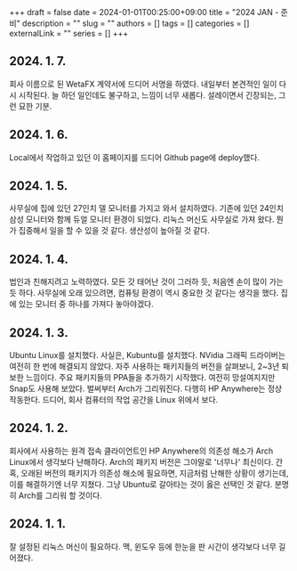 +++ 
draft = false
date = 2024-01-01T00:25:00+09:00
title = "2024 JAN - 준비"
description = ""
slug = ""
authors = []
tags = []
categories = []
externalLink = ""
series = []
+++


## 2024. 1. 7.
회사 이름으로 된 WetaFX 계약서에 드디어 서명을 하였다.
내일부터 본견적인 일이 다시 시작된다.
늘 하던 일인데도 불구하고, 느낌이 너무 새롭다.
설레이면서 긴장되는, 그런 묘한 기분.


## 2024. 1. 6.
Local에서 작업하고 있던 이 홈페이지를 드디어 Github page에 deploy했다.


## 2024. 1. 5.
사무실에 집에 있던 27인치 델 모니터를 가지고 와서 설치하였다. 
기존에 있던 24인치 삼성 모니터와 함께 듀얼 모니터 환경이 되었다.
리눅스 머신도 사무실로 가져 왔다.
뭔가 집중해서 일을 할 수 있을 것 같다.
생산성이 높아질 것 같다.


## 2024. 1. 4.
법인과 친해지려고 노력하였다.
모든 갓 태어난 것이 그러하 듯, 처음엔 손이 많이 가는 듯 하다.
사무실에 오래 있으려면, 컴퓨팅 환경이 역시 중요한 것 같다는 생각을 했다.
집에 있는 모니터 중 하나를 가져다 놓아야겠다. 


## 2024. 1. 3.
Ubuntu Linux를 설치했다.
사실은, Kubuntu를 설치했다.
NVidia 그래픽 드라이버는 여전히 한 번에 해결되지 않았다.
자주 사용하는 패키지들의 버전을 살펴보니, 2~3년 퇴보한 느낌이다.
주요 패키지들의 PPA들을 추가하기 시작했다.
여전히 망설여지지만 Snap도 사용해 보았다.
벌써부터 Arch가 그리워진다. 
다행히 HP Anywhere는 정상 작동한다.
드디어, 회사 컴퓨터의 작업 공간을 Linux 위에서 보다.


## 2024. 1. 2.
회사에서 사용하는 원격 접속 클라이언트인 HP Anywhere의 의존성 해소가 Arch Linux에서 생각보다 난해하다.
Arch의 패키지 버전은 그야말로 '너무나' 최신이다.
간혹, 오래된 버전의 패키지가 의존성 해소에 필요하면, 지금처럼 난해한 상황이 생기는데, 이를 해결하기엔 너무 지쳤다.
그냥 Ubuntu로 갈아타는 것이 옳은 선택인 것 같다. 
분명히 Arch를 그리워 할 것이다.


## 2024. 1. 1.
잘 설정된 리눅스 머신이 필요하다. 맥, 윈도우 등에 한눈을 판 시간이 생각보다 너무 길어졌다.


